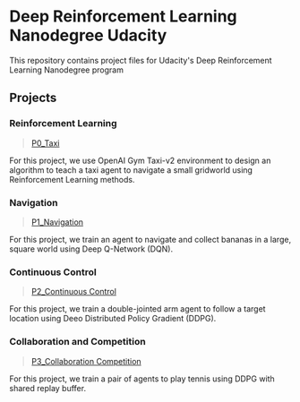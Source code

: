 # Deep Reinforcement Learning Nanodegree Udacity

This repository contains project files for Udacity's Deep Reinforcement Learning Nanodegree program

## Projects

### Reinforcement Learning
>[P0_Taxi](https://github.com/vmelan/DRLND-udacity/tree/master/p0_taxi-v2)

For this project, we use OpenAI Gym Taxi-v2 environment to design an algorithm to teach a taxi agent to navigate a small gridworld using Reinforcement Learning methods.

### Navigation
>[P1_Navigation](https://github.com/vmelan/DRLND-udacity/tree/master/p1_navigation)

For this project, we train an agent to navigate and collect bananas in a large, square world using Deep Q-Network (DQN).

### Continuous Control 
>[P2_Continuous Control](https://github.com/vmelan/DRLND-udacity/tree/master/p2_continuous_control)

For this project, we train a double-jointed arm agent to follow a target location using Deeo Distributed Policy
Gradient (DDPG).

### Collaboration and Competition
>[P3_Collaboration Competition](https://github.com/vmelan/DRLND-udacity/tree/master/p3_collab_compet)

For this project, we train a pair of agents to play tennis using DDPG with shared replay buffer.

